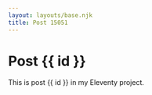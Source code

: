 ```yaml
---
layout: layouts/base.njk
title: Post 15051
---
```


# Post {{ id }}

This is post {{ id }} in my Eleventy project.
